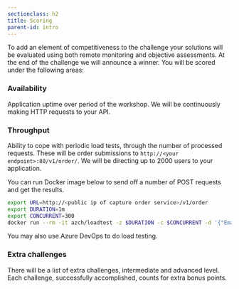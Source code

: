 ```yaml
---
sectionclass: h2
title: Scoring
parent-id: intro
---
```


To add an element of competitiveness to the challenge your solutions will be evaluated using both remote monitoring and objective assessments. At the end of the challenge we will announce a winner. You will be scored under the following areas:

### Availability

Application uptime over period of the workshop. We will be continuously making HTTP requests to your API.

### Throughput

Ability to cope with periodic load tests, through the number of processed requests. These will be order submissions to `http://<your endpoint>:80/v1/order/`. We will be directing up to 2000 users to your application.

You can run Docker image below to send off a number of POST requests and get the results.

```sh
export URL=http://<public ip of capture order service>/v1/order
export DURATION=1m
export CONCURRENT=300
docker run --rm -it azch/loadtest -z $DURATION -c $CONCURRENT -d '{"EmailAddress": "email@domain.com", "Product": "prod-1", "Total": 100}' -H "Content-Type: application/json" -m POST $URL
```

You may also use Azure DevOps to do load testing.

### Extra challenges

There will be a list of extra challenges, intermediate and advanced level. Each challenge, successfully accomplished, counts for extra bonus points.